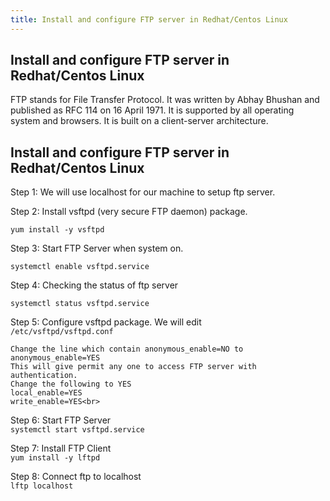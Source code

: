 ```yaml
---
title: Install and configure FTP server in Redhat/Centos Linux
---
```


## Install and configure FTP server in Redhat/Centos Linux

FTP stands for File Transfer Protocol. It was written by Abhay Bhushan and published as RFC 114 on 16 April 1971. 
It is supported by all operating system and browsers. It is built on a client-server architecture.

## Install and configure FTP server in Redhat/Centos Linux

Step 1: We will use localhost for our machine to setup ftp server.<br>

Step 2: Install vsftpd (very secure FTP daemon) package.<br>

`yum install -y vsftpd`<br>

Step 3: Start FTP Server when system on.<br>

`systemctl enable vsftpd.service`<br>

Step 4:</b> Checking the status of ftp server<br>

`systemctl status vsftpd.service`<br>

Step 5: Configure vsftpd package. We will edit<br>
`/etc/vsftpd/vsftpd.conf`

`Change the line which contain anonymous_enable=NO to anonymous_enable=YES`<br>
`This will give permit any one to access FTP server with authentication.`<br>
`Change the following to YES`<br>
`local_enable=YES`<br>
`write_enable=YES<br>`<br>

Step 6: Start FTP Server<br>
`systemctl start vsftpd.service`

Step 7: Install FTP Client<br>
`yum install -y lftpd`<br>

Step 8: Connect ftp to localhost<br>
`lftp localhost`
